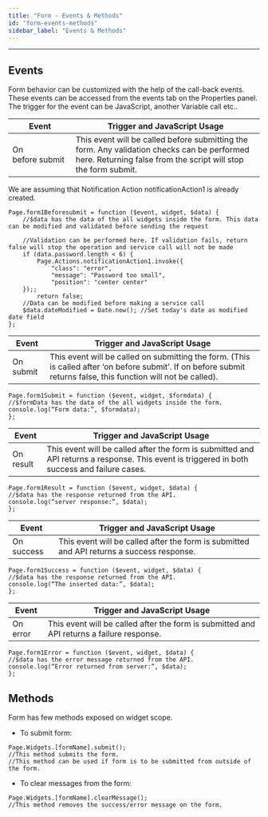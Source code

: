 ```yaml
---
title: "Form - Events & Methods"
id: "form-events-methods"
sidebar_label: "Events & Methods"
---
```

---
## Events

Form behavior can be customized with the help of the call-back events. These events can be accessed from the events tab on the Properties panel. The trigger for the event can be JavaScript, another Variable call etc..

| Event | Trigger and JavaScript Usage |
| --- | --- |
| On before submit | This event will be called before submitting the form. Any validation checks can be performed here. Returning false from the script will stop the form submit. |

We are assuming that Notification Action notificationAction1 is already created.
```
Page.form1Beforesubmit = function ($event, widget, $data) {
    //$data has the data of the all widgets inside the form. This data can be modified and validated before sending the request

    //Validation can be performed here. If validation fails, return false will stop the operation and service call will not be made
    if (data.password.length < 6) {
        Page.Actions.notificationAction1.invoke({
            "class": "error",
            "message": "Password too small",
            "position": "center center"
    });;
        return false;
    //Data can be modified before making a service call
    $data.dateModified = Date.now(); //Set today's date as modified date field
};
```
| Event | Trigger and JavaScript Usage |
| --- | --- |
| On submit | This event will be called on submitting the form. (This is called after ‘on before submit’. If on before submit returns false, this function will not be called). |

```
Page.form1Submit = function ($event, widget, $formdata) { 
//$formData has the data of the all widgets inside the form.
console.log(“Form data:”, $formdata);
};
```

| Event | Trigger and JavaScript Usage |
| --- | --- |
| On result | This event will be called after the form is submitted and API returns a response. This event is triggered in both success and failure cases. |

```
Page.form1Result = function ($event, widget, $data) { 
//$data has the response returned from the API.
console.log(“server response:”, $data);
};
```
| Event | Trigger and JavaScript Usage |
| --- | --- |
| On success | This event will be called after the form is submitted and API returns a success response. |

```
Page.form1Success = function ($event, widget, $data) { 
//$data has the response returned from the API.
console.log(“The inserted data:”, $data);
};
```

| Event | Trigger and JavaScript Usage |
| --- | --- |
| On error | This event will be called after the form is submitted and API returns a failure response. |

```
Page.form1Error = function ($event, widget, $data) { 
//$data has the error message returned from the API.
console.log(“Error returned from server:”, $data);
};
```

## Methods

Form has few methods exposed on widget scope.

- To submit form:
```    
Page.Widgets.[formName].submit();
//This method submits the form. 
//This method can be used if form is to be submitted from outside of the form.
```    
- To clear messages from the form:
```    
Page.Widgets.[formName].clearMessage();
//This method removes the success/error message on the form.
```
